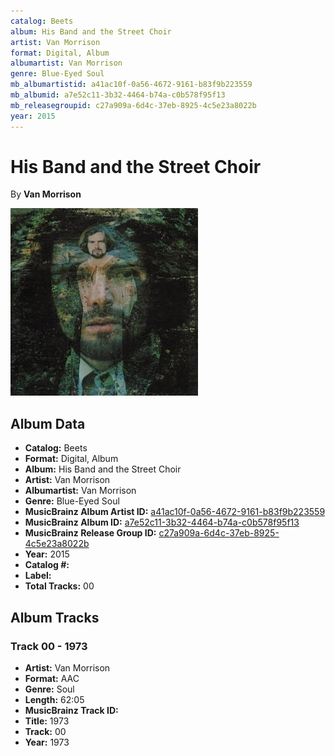 ```yaml
---
catalog: Beets
album: His Band and the Street Choir
artist: Van Morrison
format: Digital, Album
albumartist: Van Morrison
genre: Blue-Eyed Soul
mb_albumartistid: a41ac10f-0a56-4672-9161-b83f9b223559
mb_albumid: a7e52c11-3b32-4464-b74a-c0b578f95f13
mb_releasegroupid: c27a909a-6d4c-37eb-8925-4c5e23a8022b
year: 2015
---
```


# His Band and the Street Choir

By **Van Morrison**

![](../../assets/beetscovers/Van_Morrison-His_Band_and_the_Street_Choir.jpg)

## Album Data

- **Catalog:** Beets
- **Format:** Digital, Album
- **Album:** His Band and the Street Choir
- **Artist:** Van Morrison
- **Albumartist:** Van Morrison
- **Genre:** Blue-Eyed Soul
- **MusicBrainz Album Artist ID:** [a41ac10f-0a56-4672-9161-b83f9b223559](https://musicbrainz.org/artist/a41ac10f-0a56-4672-9161-b83f9b223559)
- **MusicBrainz Album ID:** [a7e52c11-3b32-4464-b74a-c0b578f95f13](https://musicbrainz.org/release/a7e52c11-3b32-4464-b74a-c0b578f95f13)
- **MusicBrainz Release Group ID:** [c27a909a-6d4c-37eb-8925-4c5e23a8022b](https://musicbrainz.org/release-group/c27a909a-6d4c-37eb-8925-4c5e23a8022b)
- **Year:** 2015
- **Catalog #:** 
- **Label:** 
- **Total Tracks:** 00

## Album Tracks

### Track 00 - 1973

- **Artist:** Van Morrison
- **Format:** AAC
- **Genre:** Soul
- **Length:** 62:05
- **MusicBrainz Track ID:** [](https://musicbrainz.org/recording/)
- **Title:** 1973
- **Track:** 00
- **Year:** 1973

